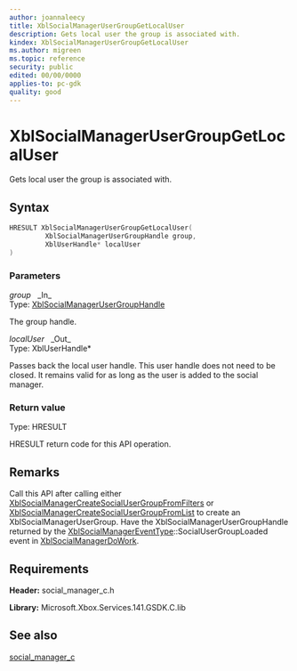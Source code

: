 ```yaml
---
author: joannaleecy
title: XblSocialManagerUserGroupGetLocalUser
description: Gets local user the group is associated with.
kindex: XblSocialManagerUserGroupGetLocalUser
ms.author: migreen
ms.topic: reference
security: public
edited: 00/00/0000
applies-to: pc-gdk
quality: good
---
```


# XblSocialManagerUserGroupGetLocalUser  

Gets local user the group is associated with.  

## Syntax  
  
```cpp
HRESULT XblSocialManagerUserGroupGetLocalUser(  
         XblSocialManagerUserGroupHandle group,  
         XblUserHandle* localUser  
)  
```  
  
### Parameters  
  
*group* &nbsp;&nbsp;\_In\_  
Type: [XblSocialManagerUserGroupHandle](../handles/xblsocialmanagerusergrouphandle.md)  
  
The group handle.  
  
*localUser* &nbsp;&nbsp;\_Out\_  
Type: XblUserHandle*  
  
Passes back the local user handle. This user handle does not need to be closed. It remains valid for as long as the user is added to the social manager.  
  
  
### Return value  
Type: HRESULT
  
HRESULT return code for this API operation.
  
## Remarks  
  
Call this API after calling either [XblSocialManagerCreateSocialUserGroupFromFilters](xblsocialmanagercreatesocialusergroupfromfilters.md) or [XblSocialManagerCreateSocialUserGroupFromList](xblsocialmanagercreatesocialusergroupfromlist.md) to create an XblSocialManagerUserGroup. Have the XblSocialManagerUserGroupHandle returned by the [XblSocialManagerEventType](../enums/xblsocialmanagereventtype.md)::SocialUserGroupLoaded event in [XblSocialManagerDoWork](xblsocialmanagerdowork.md).
  
## Requirements  
  
**Header:** social_manager_c.h
  
**Library:** Microsoft.Xbox.Services.141.GSDK.C.lib
  
## See also  
[social_manager_c](../social_manager_c_members.md)  
  
  